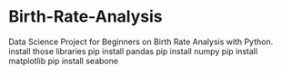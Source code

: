 # Birth-Rate-Analysis
Data Science Project for Beginners on Birth Rate Analysis with Python.
install those libraries
pip install pandas
pip install numpy
pip install matplotlib
pip install seabone
